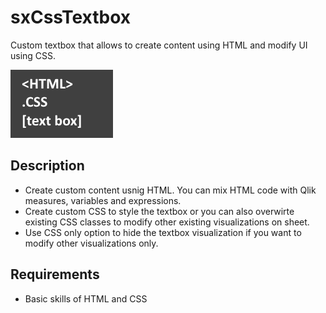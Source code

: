 # sxCssTextbox
Custom textbox that allows to create content using HTML and modify UI using CSS.

![Example:](https://raw.githubusercontent.com/szaryms/sxCssTextbox/main/image.png)

## Description
- Create custom content usnig HTML. You can mix HTML code with Qlik measures, variables and expressions.
- Create custom CSS to style the textbox or you can also overwirte existing CSS classes to modify other existing visualizations on sheet.
- Use CSS only option to hide the textbox visualization if you want to modify other visualizations only.

## Requirements
- Basic skills of HTML and CSS
